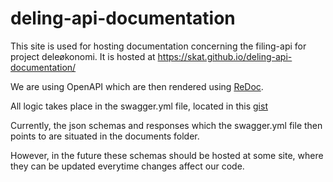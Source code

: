 # deling-api-documentation
This site is used for hosting documentation concerning the filing-api for project deleøkonomi. It is hosted at https://skat.github.io/deling-api-documentation/

We are using OpenAPI which are then rendered using [ReDoc](https://github.com/Redocly/redoc).

All logic takes place in the swagger.yml file, located in this [gist](https://gist.github.com/svc-ufst-deleokonomi-gist-deployment/d3979d5386e42c091ed57133564934e2)

Currently, the json schemas and responses which the swagger.yml file then points to are situated in the documents folder. 

However, in the future
these schemas should be hosted at some site, where they can be updated everytime changes affect our code.
